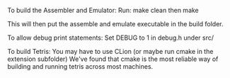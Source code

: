 To build the Assembler and Emulator:
Run:
make clean then make

This will then put the assemble and emulate executable in the build folder.

To allow debug print statements:
Set DEBUG to 1 in debug.h under src/

To build Tetris: 
You may have to use CLion (or maybe run cmake in the extension subfolder)
We've found that cmake is the most reliable way of building and running tetris 
across most machines.